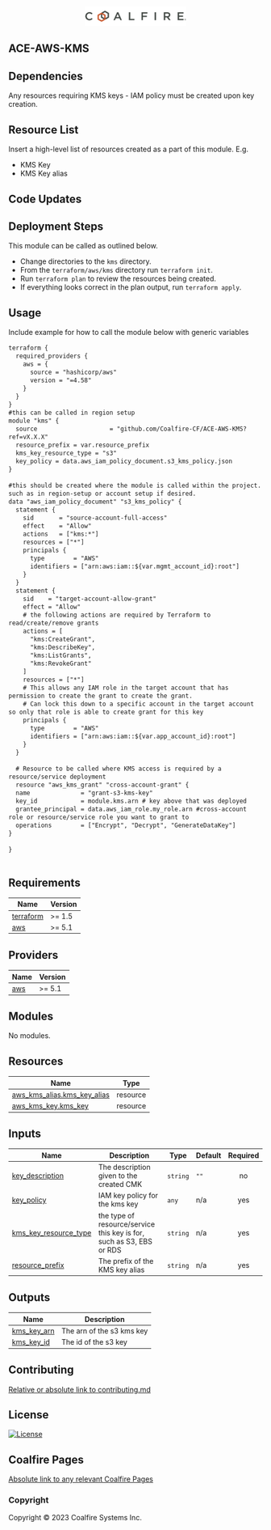 <div align="center">
<img src="coalfire_logo.png" width="200">

</div>

## ACE-AWS-KMS

## Dependencies

Any resources requiring KMS keys - IAM policy must be created upon key creation. 

## Resource List

Insert a high-level list of resources created as a part of this module. E.g.

- KMS Key
- KMS Key alias

## Code Updates

## Deployment Steps

This module can be called as outlined below.

- Change directories to the `kms` directory.
- From the `terraform/aws/kms` directory run `terraform init`.
- Run `terraform plan` to review the resources being created.
- If everything looks correct in the plan output, run `terraform apply`.

## Usage

Include example for how to call the module below with generic variables

```hcl
terraform {
  required_providers {
    aws = {
      source = "hashicorp/aws"
      version = "=4.58"
    }
  }
}
#this can be called in region setup
module "kms" {
  source                    = "github.com/Coalfire-CF/ACE-AWS-KMS?ref=vX.X.X"
  resource_prefix = var.resource_prefix
  kms_key_resource_type = "s3"
  key_policy = data.aws_iam_policy_document.s3_kms_policy.json
}

#this should be created where the module is called within the project. such as in region-setup or account setup if desired.
data "aws_iam_policy_document" "s3_kms_policy" {
  statement {
    sid       = "source-account-full-access"
    effect    = "Allow"
    actions   = ["kms:*"]
    resources = ["*"]
    principals {
      type        = "AWS"
      identifiers = ["arn:aws:iam::${var.mgmt_account_id}:root"]
    }
  }
  statement {
    sid    = "target-account-allow-grant"
    effect = "Allow"
    # the following actions are required by Terraform to read/create/remove grants
    actions = [
      "kms:CreateGrant",
      "kms:DescribeKey",
      "kms:ListGrants",
      "kms:RevokeGrant"
    ]
    resources = ["*"]
    # This allows any IAM role in the target account that has permission to create the grant to create the grant.
    # Can lock this down to a specific account in the target account so only that role is able to create grant for this key
    principals {
      type        = "AWS"
      identifiers = ["arn:aws:iam::${var.app_account_id}:root"]
    }
  }
       
  # Resource to be called where KMS access is required by a resource/service deployment
  resource "aws_kms_grant" "cross-account-grant" {
  name              = "grant-s3-kms-key"
  key_id            = module.kms.arn # key above that was deployed
  grantee_principal = data.aws_iam_role.my_role.arn #cross-account role or resource/service role you want to grant to 
  operations        = ["Encrypt", "Decrypt", "GenerateDataKey"]
}
        
}


```

<!-- BEGIN_TF_DOCS -->
## Requirements

| Name | Version |
|------|---------|
| <a name="requirement_terraform"></a> [terraform](#requirement\_terraform) | >= 1.5 |
| <a name="requirement_aws"></a> [aws](#requirement\_aws) | >= 5.1 |

## Providers

| Name | Version |
|------|---------|
| <a name="provider_aws"></a> [aws](#provider\_aws) | >= 5.1 |

## Modules

No modules.

## Resources

| Name | Type |
|------|------|
| [aws_kms_alias.kms_key_alias](https://registry.terraform.io/providers/hashicorp/aws/latest/docs/resources/kms_alias) | resource |
| [aws_kms_key.kms_key](https://registry.terraform.io/providers/hashicorp/aws/latest/docs/resources/kms_key) | resource |

## Inputs

| Name | Description | Type | Default | Required |
|------|-------------|------|---------|:--------:|
| <a name="input_key_description"></a> [key\_description](#input\_key\_description) | The description given to the created CMK | `string` | `""` | no |
| <a name="input_key_policy"></a> [key\_policy](#input\_key\_policy) | IAM key policy for the kms key | `any` | n/a | yes |
| <a name="input_kms_key_resource_type"></a> [kms\_key\_resource\_type](#input\_kms\_key\_resource\_type) | the type of resource/service this key is for, such as S3, EBS or RDS | `string` | n/a | yes |
| <a name="input_resource_prefix"></a> [resource\_prefix](#input\_resource\_prefix) | The prefix of the KMS key alias | `string` | n/a | yes |

## Outputs

| Name | Description |
|------|-------------|
| <a name="output_kms_key_arn"></a> [kms\_key\_arn](#output\_kms\_key\_arn) | The arn of the s3 kms key |
| <a name="output_kms_key_id"></a> [kms\_key\_id](#output\_kms\_key\_id) | The id of the s3 key |
<!-- END_TF_DOCS -->

## Contributing

[Relative or absolute link to contributing.md](CONTRIBUTING.md)


## License

[![License](https://img.shields.io/badge/license-MIT-blue.svg)](https://opensource.org/license/mit/)


## Coalfire Pages

[Absolute link to any relevant Coalfire Pages](https://coalfire.com/)

### Copyright

Copyright © 2023 Coalfire Systems Inc.
